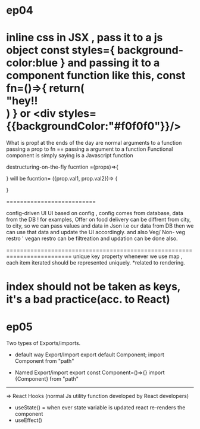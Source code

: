 # ep04

inline css in JSX , pass it to a js object 
const styles={
    background-color:blue
}
and passing it to a component function like this,
const fn=()=>{
    return(
        <div className='div' style={styles}>
            "hey!!
        </div>
    )
}
or <div styles={{backgroundColor:"#f0f0f0"}}/>
=======================================================================
What is prop! at the ends of the day are normal arguments to a function
passing a prop to fn == passing a argument to a function
Functional component is simply saying is a Javascript function 

destructuring-on-the-fly
fucntion =(props)=>{

} 
will be 
 fucntion= ({prop.val1, prop.val2})=>
 {

 }

 ==========================

 config-driven UI
 UI based on config , config comes from database, data from the DB !
 for examples, Offer on food delivery can be diffrent from city, to city, so we can pass values and data in Json i.e our data from DB then we can use that data and update the UI accordingly.
 and also Veg/ Non- veg restro ' vegan restro can be filtreation and updation can be done also.

 =========================================================================
unique key property
 whenever we use map , each item iterated should be represented uniquely.
 *related to rendering.

 index should not be taken as keys, it's a bad practice(acc. to React)
 ======================================================================
# ep05

Two types of Exports/imports.
 - default way Export/Import
 export default Component;
 import Component from "path"

 - Named Export/import
 export const Component=()=>{}
 import {Component} from "path"

 -----
=> React Hooks
 (normal Js utility function developed by React developers)
- useState() = when ever state variable is updated react re-renders the component
- useEffect() 
